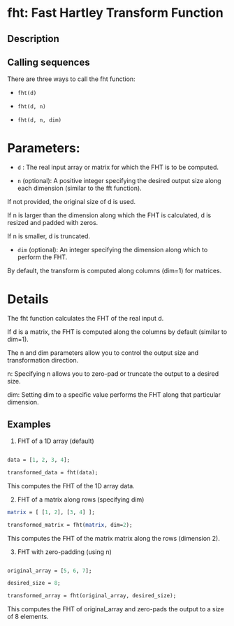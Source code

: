 # fht: Fast Hartley Transform Function 

## Description

## Calling sequences
There are three ways to call the fht function:

- `fht(d)`

- `fht(d, n)`

- `fht(d, n, dim)`
# Parameters:

- `d` : The real input array or matrix for which the FHT is to be computed.

- `n` (optional): A positive integer specifying the desired output size along each dimension (similar to the fft function).

If not provided, the original size of d is used.

If n is larger than the dimension along which the FHT is calculated, d is resized and padded with zeros.

If n is smaller, d is truncated.

- `dim` (optional): An integer specifying the dimension along which to perform the FHT.

By default, the transform is computed along columns (dim=1) for matrices.

# Details
The fht function calculates the FHT of the real input d.

If d is a matrix, the FHT is computed along the columns by default (similar to dim=1).

The n and dim parameters allow you to control the output size and transformation direction.

n: Specifying n allows you to zero-pad or truncate the output to a desired size.

dim: Setting dim to a specific value performs the FHT along that particular dimension.

## Examples
1. FHT of a 1D array (default)
```scilab

data = [1, 2, 3, 4];

transformed_data = fht(data);
```

This computes the FHT of the 1D array data.

2. FHT of a matrix along rows (specifying dim)

```scilab
matrix = [ [1, 2], [3, 4] ];

transformed_matrix = fht(matrix, dim=2);
```
This computes the FHT of the matrix matrix along the rows (dimension 2).

3. FHT with zero-padding (using n)
```scilab

original_array = [5, 6, 7];

desired_size = 8;

transformed_array = fht(original_array, desired_size);
```

This computes the FHT of original_array and zero-pads the output to a size of 8 elements. 


